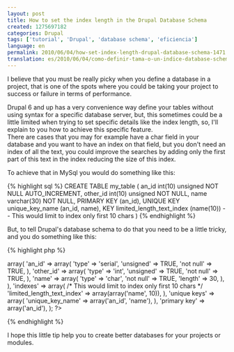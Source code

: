 ```yaml
---
layout: post
title: How to set the index length in the Drupal Database Schema
created: 1275697182
categories: Drupal
tags: ['tutorial', 'Drupal', 'database schema', 'eficiencia']
language: en
permalink: 2010/06/04/how-set-index-length-drupal-database-schema-1471
translation: es/2010/06/04/como-definir-tama-o-un-indice-database-schema-drupal-1472
---
```

I believe that you must be really picky when you define a database in a project, that is one of the spots where you could be taking your project to success or failure in terms of performance.

Drupal 6 and up has a very convenience way define your tables without using syntax for a specific database server, but, this sometimes could be a little limited when trying to set specific details like the index length, so, I'll explain to you how to achieve this specific feature.   
There are cases that you may for example have a char field in your database and you want to have an index on that field, but you don't need an index of all the text, you could improve the searches by adding only the first part of this text in the index reducing the size of this index.

To achieve that in MySql you would do something like this:

{% highlight sql %}
CREATE TABLE my_table (
  an_id int(10) unsigned NOT NULL AUTO_INCREMENT,
  other_id int(10) unsigned NOT NULL,
  name varchar(30) NOT NULL,
  PRIMARY KEY (an_id),
  UNIQUE KEY unique_key_name (an_id, name),
  KEY limited_length_text_index (name(10)) -- This would limit to index only first 10 chars
)
{% endhighlight %}

But, to tell Drupal's database schema to do that you need to be a little tricky, and you do something like this:

{% highlight php %}
<?php
$schema['my_table'] = array(
  'fields' => array(
    'an_id' => array(
      'type' => 'serial',
      'unsigned' => TRUE,
      'not null' => TRUE,
    ), 
    'other_id' => array(
      'type' => 'int', 
      'unsigned' => TRUE,
      'not null' => TRUE,
    ),                                                                                                                                                        
    'name' => array(
      'type' => 'char',
      'not null' => TRUE,
      'length' => 30,
    ),
  ),
  'indexes' => array(
    /* This would limit to index only first 10 chars */
    'limited_length_text_index' => array(array('name', 10)),
  ),
  'unique keys' => array(
    'unique_key_name' => array('an_id', 'name'),
  ),
  'primary key' => array('an_id'),
);
?>
{% endhighlight %}

I hope this little tip help you to create better databases for your projects or modules.

